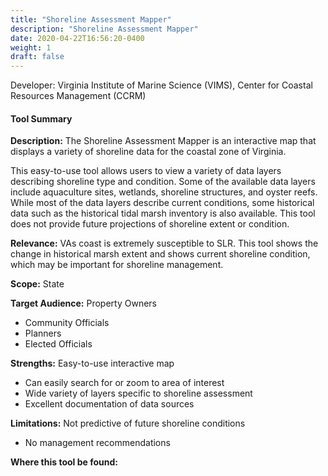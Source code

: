 ```yaml
---
title: "Shoreline Assessment Mapper"
description: "Shoreline Assessment Mapper"
date: 2020-04-22T16:56:20-0400
weight: 1
draft: false
---
```

Developer: Virginia Institute of Marine Science (VIMS), Center for Coastal Resources Management (CCRM)

#### Tool Summary
**Description:** The Shoreline Assessment Mapper is an interactive map that displays a variety of shoreline data for the coastal zone of Virginia. 

This easy-to-use tool allows users to view a variety of data layers describing shoreline type and condition. Some of the available data layers include aquaculture sites, wetlands, shoreline structures, and oyster reefs. While most of the data layers describe current conditions, some historical data such as the historical tidal marsh inventory is also available. This tool does not provide future projections of shoreline extent or condition.

**Relevance:** VAs coast is extremely susceptible to SLR. This tool shows the change in historical marsh extent and shows current shoreline condition, which may be important for shoreline management.

**Scope:** State

**Target Audience:** Property Owners
* Community Officials
* Planners
* Elected Officials

**Strengths:** Easy-to-use interactive map
* Can easily search for or zoom to area of interest
* Wide variety of layers specific to shoreline assessment
* Excellent documentation of data sources

**Limitations:** Not predictive of future shoreline conditions
* No management recommendations

**Where this tool be found:** 
